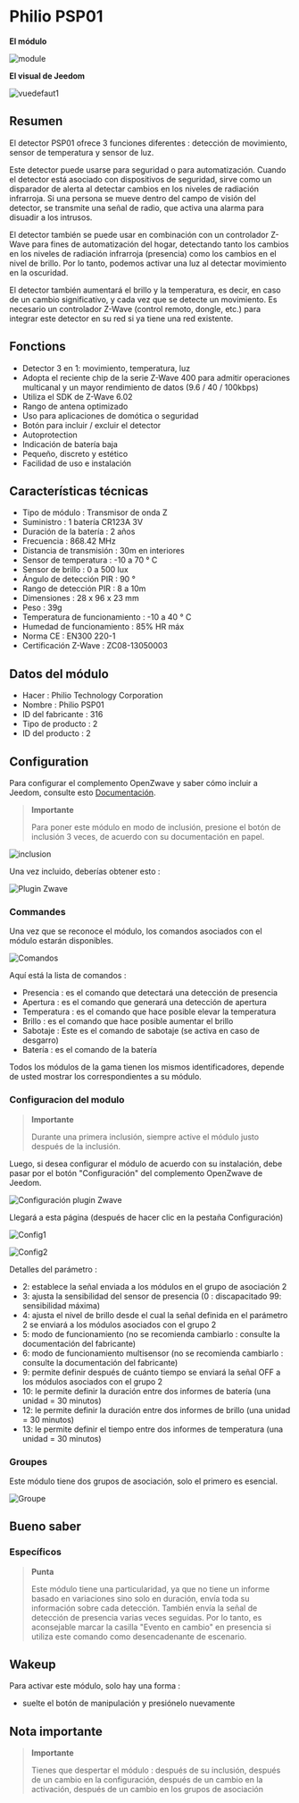 # Philio PSP01

**El módulo**

![module](images/philio.psp01/module.jpg)

**El visual de Jeedom**

![vuedefaut1](images/philio.psp01/vuedefaut1.jpg)

## Resumen

El detector PSP01 ofrece 3 funciones diferentes : detección de movimiento, sensor de temperatura y sensor de luz.

Este detector puede usarse para seguridad o para automatización. Cuando el detector está asociado con dispositivos de seguridad, sirve como un disparador de alerta al detectar cambios en los niveles de radiación infrarroja. Si una persona se mueve dentro del campo de visión del detector, se transmite una señal de radio, que activa una alarma para disuadir a los intrusos.

El detector también se puede usar en combinación con un controlador Z-Wave para fines de automatización del hogar, detectando tanto los cambios en los niveles de radiación infrarroja (presencia) como los cambios en el nivel de brillo. Por lo tanto, podemos activar una luz al detectar movimiento en la oscuridad.

El detector también aumentará el brillo y la temperatura, es decir, en caso de un cambio significativo, y cada vez que se detecte un movimiento. Es necesario un controlador Z-Wave (control remoto, dongle, etc.) para integrar este detector en su red si ya tiene una red existente.

## Fonctions

-   Detector 3 en 1: movimiento, temperatura, luz
-   Adopta el reciente chip de la serie Z-Wave 400 para admitir operaciones multicanal y un mayor rendimiento de datos (9.6 / 40 / 100kbps)
-   Utiliza el SDK de Z-Wave 6.02
-   Rango de antena optimizado
-   Uso para aplicaciones de domótica o seguridad
-   Botón para incluir / excluir el detector
-   Autoprotection
-   Indicación de batería baja
-   Pequeño, discreto y estético
-   Facilidad de uso e instalación

## Características técnicas

-   Tipo de módulo : Transmisor de onda Z
-   Suministro : 1 batería CR123A 3V
-   Duración de la batería : 2 años
-   Frecuencia : 868.42 MHz
-   Distancia de transmisión : 30m en interiores
-   Sensor de temperatura : -10 a 70 ° C
-   Sensor de brillo : 0 a 500 lux
-   Ángulo de detección PIR : 90 °
-   Rango de detección PIR : 8 a 10m
-   Dimensiones : 28 x 96 x 23 mm
-   Peso : 39g
-   Temperatura de funcionamiento : -10 a 40 ° C
-   Humedad de funcionamiento : 85% HR máx
-   Norma CE : EN300 220-1
-   Certificación Z-Wave : ZC08-13050003

## Datos del módulo

-   Hacer : Philio Technology Corporation
-   Nombre : Philio PSP01
-   ID del fabricante : 316
-   Tipo de producto : 2
-   ID del producto : 2

## Configuration

Para configurar el complemento OpenZwave y saber cómo incluir a Jeedom, consulte esto [Documentación](https://doc.jeedom.com/es_ES/plugins/automation%20protocol/openzwave/).

> **Importante**
>
> Para poner este módulo en modo de inclusión, presione el botón de inclusión 3 veces, de acuerdo con su documentación en papel.

![inclusion](images/philio.psp01/inclusion.jpg)

Una vez incluido, deberías obtener esto :

![Plugin Zwave](images/philio.psp01/information.jpg)

### Commandes

Una vez que se reconoce el módulo, los comandos asociados con el módulo estarán disponibles.

![Comandos](images/philio.psp01/commandes.jpg)

Aquí está la lista de comandos :

-   Presencia : es el comando que detectará una detección de presencia
-   Apertura : es el comando que generará una detección de apertura
-   Temperatura : es el comando que hace posible elevar la temperatura
-   Brillo : es el comando que hace posible aumentar el brillo
-   Sabotaje : Este es el comando de sabotaje (se activa en caso de desgarro)
-   Batería : es el comando de la batería

Todos los módulos de la gama tienen los mismos identificadores, depende de usted mostrar los correspondientes a su módulo.

### Configuracion del modulo

> **Importante**
>
> Durante una primera inclusión, siempre active el módulo justo después de la inclusión.

Luego, si desea configurar el módulo de acuerdo con su instalación, debe pasar por el botón "Configuración" del complemento OpenZwave de Jeedom.

![Configuración plugin Zwave](images/plugin/bouton_configuration.jpg)

Llegará a esta página (después de hacer clic en la pestaña Configuración)

![Config1](images/philio.psp01/config1.jpg)

![Config2](images/philio.psp01/config2.jpg)

Detalles del parámetro :

-   2: establece la señal enviada a los módulos en el grupo de asociación 2
-   3: ajusta la sensibilidad del sensor de presencia (0 : discapacitado 99: sensibilidad máxima)
-   4: ajusta el nivel de brillo desde el cual la señal definida en el parámetro 2 se enviará a los módulos asociados con el grupo 2
-   5: modo de funcionamiento (no se recomienda cambiarlo : consulte la documentación del fabricante)
-   6: modo de funcionamiento multisensor (no se recomienda cambiarlo : consulte la documentación del fabricante)
-   9: permite definir después de cuánto tiempo se enviará la señal OFF a los módulos asociados con el grupo 2
-   10: le permite definir la duración entre dos informes de batería (una unidad = 30 minutos)
-   12: le permite definir la duración entre dos informes de brillo (una unidad = 30 minutos)
-   13: le permite definir el tiempo entre dos informes de temperatura (una unidad = 30 minutos)

### Groupes

Este módulo tiene dos grupos de asociación, solo el primero es esencial.

![Groupe](images/philio.psp01/groupe.jpg)

## Bueno saber

### Específicos

> **Punta**
>
> Este módulo tiene una particularidad, ya que no tiene un informe basado en variaciones sino solo en duración, envía toda su información sobre cada detección. También envía la señal de detección de presencia varias veces seguidas. Por lo tanto, es aconsejable marcar la casilla "Evento en cambio" en presencia si utiliza este comando como desencadenante de escenario.

## Wakeup

Para activar este módulo, solo hay una forma :

-   suelte el botón de manipulación y presiónelo nuevamente

## Nota importante

> **Importante**
>
> Tienes que despertar el módulo : después de su inclusión, después de un cambio en la configuración, después de un cambio en la activación, después de un cambio en los grupos de asociación

